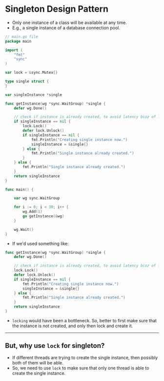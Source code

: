 # Singleton Design Pattern

- Only one instance of a class will be available at any time.
- E.g., a single instance of a database connection pool.

```go
// main.go file
package main

import (
    "fmt"
    "sync"
)

var lock = &sync.Mutex{}

type single struct {
}

var singleInstance *single

func getInstance(wg *sync.WaitGroup) *single {
    defer wg.Done()

    // check if instance is already created, to avoid latency bcoz of locks
    if singleInstance == nil {
        lock.Lock()
        defer lock.Unlock()
        if singleInstance == nil {
            fmt.Println("Creating single instance now.")
            singleInstance = &single{}
        } else {
            fmt.Println("Single instance already created.")
        }
    } else {
        fmt.Println("Single instance already created.")
    }
    return singleInstance
}

func main() {

    var wg sync.WaitGroup

    for i := 0; i < 30; i++ {
        wg.Add(1)
        go getInstance(&wg)
    }

    wg.Wait()
}
```

- If we'd used something like:

```go
func getInstance(wg *sync.WaitGroup) *single {
    defer wg.Done()

    // check if instance is already created, to avoid latency bcoz of locks
    lock.Lock()
    defer lock.Unlock()
    if singleInstance == nil {
        fmt.Println("Creating single instance now.")
        singleInstance = &single{}
    } else {
        fmt.Println("Single instance already created.")
    }
    return singleInstance
}
```

- `locking` would have been a bottleneck. So, better to first make sure that the instance is not created, and only then lock and create it.

---

## But, why use `lock` for singleton?

- If different threads are trying to create the single instance, then possibly both of them will be able.
- So, we need to use `lock` to make sure that only one thread is able to create the single instance.

